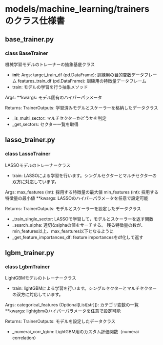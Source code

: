 # models/machine_learning/trainers のクラス仕様書

## base_trainer.py

### class BaseTrainer
機械学習モデルのトレーナーの抽象基底クラス
- __init__: Args:
    target_train_df (pd.DataFrame): 訓練用の目的変数データフレーム
    features_train_df (pd.DataFrame): 訓練用の特徴量データフレーム
- train: モデルの学習を行う抽象メソッド

Args:
    **kwargs: モデル固有のハイパーパラメータ
    
Returns:
    TrainerOutputs: 学習済みモデルとスケーラーを格納したデータクラス
- _is_multi_sector: マルチセクターかどうかを判定
- _get_sectors: セクター一覧を取得

## lasso_trainer.py

### class LassoTrainer
LASSOモデルのトレーナークラス
- train: LASSOによる学習を行います。シングルセクターとマルチセクターの双方に対応しています。

Args:
    max_features (int): 採用する特徴量の最大値
    min_features (int): 採用する特徴量の最小値
    **kwargs: LASSOのハイパーパラメータを任意で設定可能
    
Returns:
    TrainerOutputs: モデルとスケーラーを設定したデータクラス
- _train_single_sector: LASSOで学習して，モデルとスケーラーを返す関数
- _search_alpha: 適切なalphaの値をサーチする。
残る特徴量の数が、min_features以上、max_feartures以下となるように
- _get_feature_importances_df: feature importancesをdf化して返す

## lgbm_trainer.py

### class LgbmTrainer
LightGBMモデルのトレーナークラス
- train: lightGBMによる学習を行います。シングルセクターとマルチセクターの双方に対応しています。

Args:
    categorical_features (Optional[List[str]]): カテゴリ変数の一覧
    **kwargs: lightgbmのハイパーパラメータを任意で設定可能
    
Returns:
    TrainerOutputs: モデルを設定したデータクラス
- _numerai_corr_lgbm: LightGBM用のカスタム評価関数（numerai correlation）

